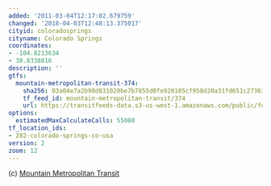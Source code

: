 ```yaml
---
added: '2011-03-04T12:17:02.679759'
changed: '2018-04-03T12:48:13.375017'
cityid: coloradosprings
cityname: Colorado Springs
coordinates:
- -104.8213634
- 38.8338816
description: ''
gtfs:
  mountain-metropolitan-transit-374:
    sha256: 03a04e7a2b98d831020be7b7855d0fe920105cf958d20a31fd651c273636f777
    tf_feed_id: mountain-metropolitan-transit/374
    url: https://transitfeeds-data.s3-us-west-1.amazonaws.com/public/feeds/mountain-metropolitan-transit/374/20170407/gtfs.zip
options:
  estimatedMaxCalculateCalls: 55000
tf_location_ids:
- 282-colorado-springs-co-usa
version: 2
zoom: 12
---
```


(c) [Mountain Metropolitan Transit](http://www.mmtransit.com/)
